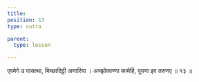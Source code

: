 ```yaml
---
title: 
position: 13
type: sutra

parent:
  type: lesson

---
```


एवमेगे उ पासत्था, मिच्छादिट्ठी अणारिया । 
अज्झोववण्णा कामेहिं, पूयणा इव तरुणए ॥ १३ ॥